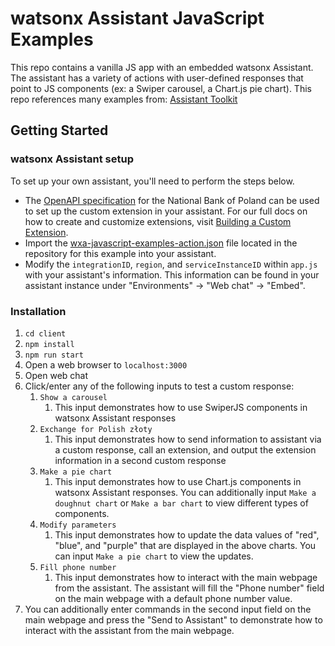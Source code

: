 <!-- ABOUT THE PROJECT -->

# watsonx Assistant JavaScript Examples

This repo contains a vanilla JS app with an embedded watsonx Assistant. The assistant has a variety of actions with user-defined responses that point to JS components (ex: a Swiper carousel, a Chart.js pie chart). This repo references many examples from: [Assistant Toolkit](https://github.com/watson-developer-cloud/assistant-toolkit/tree/master/integrations/webchat/examples)

<!-- GETTING STARTED -->

## Getting Started

### watsonx Assistant setup

To set up your own assistant, you'll need to perform the steps below.

- The [OpenAPI specification](nbp.openapi.json) for the National Bank of Poland can be used to set up the custom extension in your assistant. For our full docs on how to create and customize extensions, visit [Building a Custom Extension](https://cloud.ibm.com/docs/watson-assistant?topic=watson-assistant-build-custom-extension).
- Import the [wxa-javascript-examples-action.json](wxa-javascript-examples-action.json) file located in the repository for this example into your assistant.
- Modify the `integrationID`, `region`, and `serviceInstanceID` within `app.js` with your assistant's information. This information can be found in your assistant instance under "Environments" -> "Web chat" -> "Embed".

### Installation

1. `cd client`
2. `npm install`
3. `npm run start`
4. Open a web browser to `localhost:3000`
5. Open web chat
6. Click/enter any of the following inputs to test a custom response:
   1. `Show a carousel`
      1. This input demonstrates how to use SwiperJS components in watsonx Assistant responses
   2. `Exchange for Polish złoty`
      1. This input demonstrates how to send information to assistant via a custom response, call an extension, and output the extension information in a second custom response
   3. `Make a pie chart`
      1. This input demonstrates how to use Chart.js components in watsonx Assistant responses. You can additionally input `Make a doughnut chart` or `Make a bar chart` to view different types of components.
   4. `Modify parameters`
      1. This input demonstrates how to update the data values of "red", "blue", and "purple" that are displayed in the above charts. You can input `Make a pie chart` to view the updates.
   5. `Fill phone number`
      1. This input demonstrates how to interact with the main webpage from the assistant. The assistant will fill the "Phone number" field on the main webpage with a default phone number value.
7. You can additionally enter commands in the second input field on the main webpage and press the "Send to Assistant" to demonstrate how to interact with the assistant from the main webpage.
